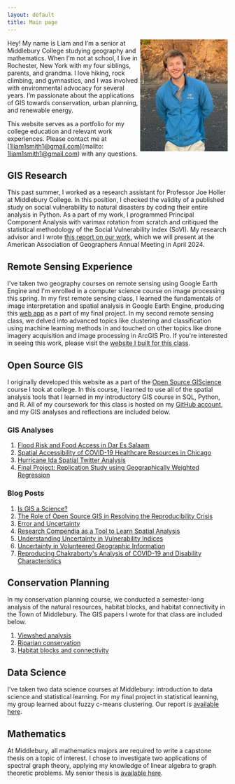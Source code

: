 ```yaml
---
layout: default
title: Main page
---
```


<img src="/assets/Profile_Photo.jpg" align="right" width="200px"/>
Hey! My name is Liam and I’m a senior at Middlebury College studying geography and mathematics.
When I’m not at school, I live in Rochester, New York with my four siblings, parents, and grandma. 
I love hiking, rock climbing, and gymnastics, and I was involved with environmental advocacy for several years.
I’m passionate about the applications of GIS towards conservation, urban planning, and renewable energy. 

This website serves as a portfolio for my college education and relevant work experiences.
Please contact me at [1liam1smith1@gmail.com](mailto: 1liam1smith1@gmail.com) with any questions.
<br clear="left"/>


## GIS Research
This past summer, I worked as a research assistant for Professor Joe Holler at Middlebury College.
In this position, I checked the validity of a published study on social vulnerability to natural disasters by coding their entire analysis in Python.
As a part of my work, I programmed Principal Component Analysis with varimax rotation from scratch and critiqued the statistical methodology of the Social Vulnerability Index (SoVI).
My research advisor and I wrote [this report on our work](RPr-Spielman-2020-report.pdf), which we will present at the American Association of Geographers Annual Meeting in April 2024. 

## Remote Sensing Experience

I've taken two geography courses on remote sensing using Google Earth Engine and I'm enrolled in a computer science course on image processing this spring.
In my first remote sensing class, I learned the fundamentals of image interpretation and spatial analysis in Google Earth Engine, producing this [web app](https://lwsmith.users.earthengine.app/view/changing-ndvi-and-lst-in-cape-town) as a part of my final project.
In my second remote sensing class, we delved into advanced topics like clustering and classification using machine learning methods in and touched on other topics like drone imagery acquisition and image processing in ArcGIS Pro.
If you're interested in seeing this work, please visit the [website I built for this class](https://sites.middlebury.edu/lwsmithremotesensing/).

## Open Source GIS

I originally developed this website as a part of the [Open Source GIScience](https://gis4dev.github.io/) course I took at college.
In this course, I learned to use all of the spatial analysis tools that I learned in my introductory GIS course in SQL, Python, and R.
All of my coursework for this class is hosted on my [GitHub account](https://github.com/Liam-W-Smith), and my GIS analyses and reflections are included below.

### GIS Analyses
1. [Flood Risk and Food Access in Dar Es Salaam](/Dar-Es-Salaam-Vulnerability/report)
2. [Spatial Accessibility of COVID-19 Healthcare Resources in Chicago](COVID-19-spatial-accessibility)
3. [Hurricane Ida Spatial Twitter Analysis](hurricane-ida-spatial-twitter-analysis)
4. [Final Project: Replication Study using Geographically Weighted Regression](dental-gwr)

### Blog Posts

1. [Is GIS a Science?](open-giscience)
2. [The Role of Open Source GIS in Resolving the Reproducibility Crisis](Reproducibility-crisis)
3. [Error and Uncertainty](error-and-uncertainty)
4. [Research Compendia as a Tool to Learn Spatial Analysis](Research-Compendium-Learning-Spatial-Analysis)
5. [Understanding Uncertainty in Vulnerability Indices](vulnerability_and_uncertainty)
6. [Uncertainty in Volunteered Geographic Information](VGI-Uncertainty)
7. [Reproducing Chakraborty's Analysis of COVID-19 and Disability Characteristics](chakraborty-reproduction)

## Conservation Planning

In my conservation planning course, we conducted a semester-long analysis of the natural resources, habitat blocks, and habitat connectivity in the Town of Middlebury.
The GIS papers I wrote for that class are included below.

1. [Viewshed analysis](clearings_report.pdf)
2. [Riparian conservation](riparian_report.pdf)
3. [Habitat blocks and connectivity](final_report.pdf)

## Data Science

I've taken two data science courses at Middlebury: introduction to data science and statistical learning.
For my final project in statistical learning, my group learned about fuzzy c-means clustering.
Our report is [available here](Project.html). 

## Mathematics

At Middlebury, all mathematics majors are required to write a capstone thesis on a topic of interest.
I chose to investigate two applications of spectral graph theory, applying my knowledge of linear algebra to graph theoretic problems.
My senior thesis is [available here](thesis.pdf).